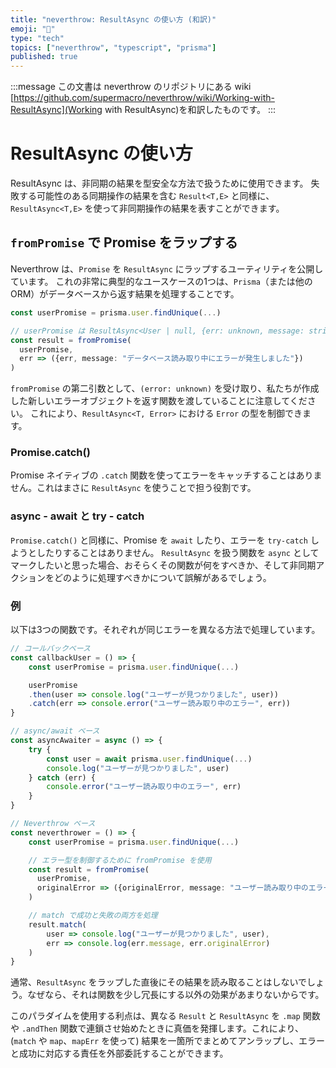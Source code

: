 ```yaml
---
title: "neverthrow: ResultAsync の使い方 (和訳)"
emoji: "🔄"
type: "tech"
topics: ["neverthrow", "typescript", "prisma"]
published: true
---
```


:::message
この文書は neverthrow のリポジトリにある wiki [https://github.com/supermacro/neverthrow/wiki/Working-with-ResultAsync](Working with ResultAsync)を和訳したものです。
:::

# ResultAsync の使い方

ResultAsync は、非同期の結果を型安全な方法で扱うために使用できます。
失敗する可能性のある同期操作の結果を含む `Result<T,E>` と同様に、`ResultAsync<T,E>` を使って非同期操作の結果を表すことができます。

## `fromPromise` で Promise をラップする

Neverthrow は、`Promise` を `ResultAsync` にラップするユーティリティを公開しています。
これの非常に典型的なユースケースの1つは、`Prisma`（または他のORM）がデータベースから返す結果を処理することです。

```typescript
const userPromise = prisma.user.findUnique(...)

// userPromise は ResultAsync<User | null, {err: unknown, message: string}> 型になります
const result = fromPromise(
  userPromise,
  err => ({err, message: "データベース読み取り中にエラーが発生しました"})
)
```

`fromPromise` の第二引数として、`(error: unknown)` を受け取り、私たちが作成した新しいエラーオブジェクトを返す関数を渡していることに注意してください。
これにより、`ResultAsync<T, Error>` における `Error` の型を制御できます。

### Promise.catch()

Promise ネイティブの `.catch` 関数を使ってエラーをキャッチすることはありません。これはまさに `ResultAsync` を使うことで担う役割です。

### async - await と try - catch

`Promise.catch()` と同様に、Promise を `await` したり、エラーを `try-catch` しようとしたりすることはありません。
`ResultAsync` を扱う関数を `async` としてマークしたいと思った場合、おそらくその関数が何をすべきか、そして非同期アクションをどのように処理すべきかについて誤解があるでしょう。

### 例

以下は3つの関数です。それぞれが同じエラーを異なる方法で処理しています。

```typescript
// コールバックベース
const callbackUser = () => {
    const userPromise = prisma.user.findUnique(...)

    userPromise
    .then(user => console.log("ユーザーが見つかりました", user))
    .catch(err => console.error("ユーザー読み取り中のエラー", err))
}

// async/await ベース
const asyncAwaiter = async () => {
    try {
        const user = await prisma.user.findUnique(...)
        console.log("ユーザーが見つかりました", user)
    } catch (err) {
        console.error("ユーザー読み取り中のエラー", err)
    }
}

// Neverthrow ベース
const neverthrower = () => {
    const userPromise = prisma.user.findUnique(...)

    // エラー型を制御するために fromPromise を使用
    const result = fromPromise(
      userPromise,
      originalError => ({originalError, message: "ユーザー読み取り中のエラー"})
    )

    // match で成功と失敗の両方を処理
    result.match(
        user => console.log("ユーザーが見つかりました", user),
        err => console.log(err.message, err.originalError)
    )
}
```

通常、`ResultAsync` をラップした直後にその結果を読み取ることはしないでしょう。なぜなら、それは関数を少し冗長にする以外の効果があまりないからです。

このパラダイムを使用する利点は、異なる `Result` と `ResultAsync` を `.map` 関数や `.andThen` 関数で連鎖させ始めたときに真価を発揮します。これにより、(`match` や `map`、`mapErr` を使って) 結果を一箇所でまとめてアンラップし、エラーと成功に対応する責任を外部委託することができます。
